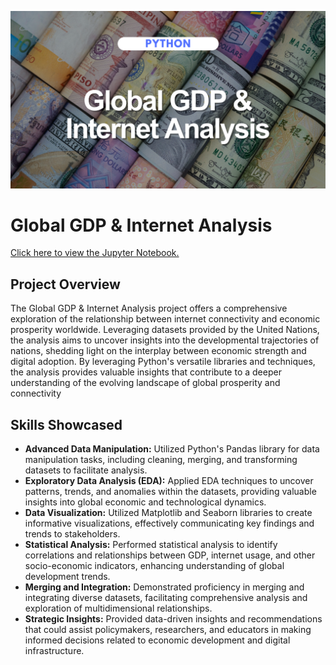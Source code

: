 ![ ](cover_UN.png)

# Global GDP & Internet Analysis

[Click here to view the Jupyter Notebook.](https://github.com/jessicabohannon/UN-Global-GDP-Internet-Analysis/blob/main/UN_Data_Project.ipynb)

## Project Overview
The Global GDP & Internet Analysis project offers a comprehensive exploration of the relationship between internet connectivity and economic prosperity worldwide. Leveraging datasets provided by the United Nations, the analysis aims to uncover insights into the developmental trajectories of nations, shedding light on the interplay between economic strength and digital adoption. By leveraging Python's versatile libraries and techniques, the analysis provides valuable insights that contribute to a deeper understanding of the evolving landscape of global prosperity and connectivity

## Skills Showcased
* **Advanced Data Manipulation:** Utilized Python's Pandas library for data manipulation tasks, including cleaning, merging, and transforming datasets to facilitate analysis.
* **Exploratory Data Analysis (EDA):** Applied EDA techniques to uncover patterns, trends, and anomalies within the datasets, providing valuable insights into global economic and technological dynamics.
* **Data Visualization:** Utilized Matplotlib and Seaborn libraries to create informative visualizations, effectively communicating key findings and trends to stakeholders.
* **Statistical Analysis:** Performed statistical analysis to identify correlations and relationships between GDP, internet usage, and other socio-economic indicators, enhancing understanding of global development trends.
* **Merging and Integration:** Demonstrated proficiency in merging and integrating diverse datasets, facilitating comprehensive analysis and exploration of multidimensional relationships.
* **Strategic Insights:** Provided data-driven insights and recommendations that could assist policymakers, researchers, and educators in making informed decisions related to economic development and digital infrastructure.
